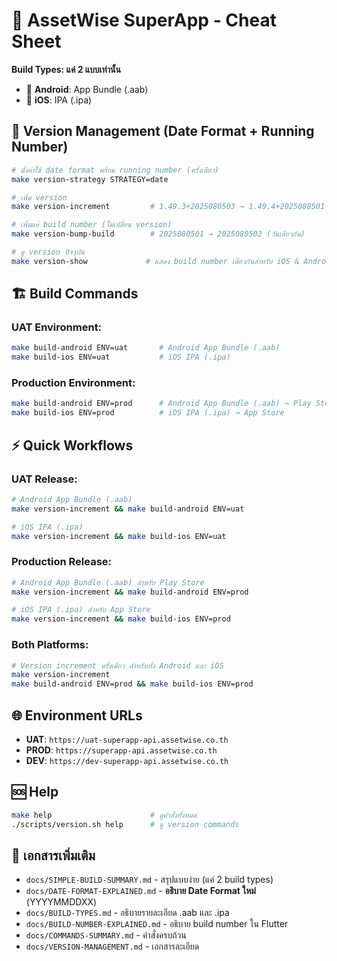 # 🚀 AssetWise SuperApp - Cheat Sheet

**Build Types: แค่ 2 แบบเท่านั้น**

- 📱 **Android**: App Bundle (.aab)
- 🍎 **iOS**: IPA (.ipa)

## 📅 Version Management (Date Format + Running Number)

```bash
# ตั้งค่าใช้ date format พร้อม running number (ครั้งเดียว)
make version-strategy STRATEGY=date

# เพิ่ม version
make version-increment         # 1.49.3+2025080503 → 1.49.4+2025080501

# เพิ่มแค่ build number (ไม่เปลี่ยน version)
make version-bump-build        # 2025080501 → 2025080502 (วันเดียวกัน)

# ดู version ปัจจุบัน
make version-show             # แสดง build number เดียวกันสำหรับ iOS & Android
```

## 🏗️ Build Commands

### UAT Environment:

```bash
make build-android ENV=uat       # Android App Bundle (.aab)
make build-ios ENV=uat           # iOS IPA (.ipa)
```

### Production Environment:

```bash
make build-android ENV=prod      # Android App Bundle (.aab) → Play Store
make build-ios ENV=prod          # iOS IPA (.ipa) → App Store
```

## ⚡ Quick Workflows

### UAT Release:

```bash
# Android App Bundle (.aab)
make version-increment && make build-android ENV=uat

# iOS IPA (.ipa)
make version-increment && make build-ios ENV=uat
```

### Production Release:

```bash
# Android App Bundle (.aab) สำหรับ Play Store
make version-increment && make build-android ENV=prod

# iOS IPA (.ipa) สำหรับ App Store
make version-increment && make build-ios ENV=prod
```

### Both Platforms:

```bash
# Version increment ครั้งเดียว สำหรับทั้ง Android และ iOS
make version-increment
make build-android ENV=prod && make build-ios ENV=prod
```

## 🌐 Environment URLs

- **UAT**: `https://uat-superapp-api.assetwise.co.th`
- **PROD**: `https://superapp-api.assetwise.co.th`
- **DEV**: `https://dev-superapp-api.assetwise.co.th`

## 🆘 Help

```bash
make help                      # ดูคำสั่งทั้งหมด
./scripts/version.sh help      # ดู version commands
```

## 📖 เอกสารเพิ่มเติม

- `docs/SIMPLE-BUILD-SUMMARY.md` - สรุปแบบง่าย (แค่ 2 build types)
- `docs/DATE-FORMAT-EXPLAINED.md` - **อธิบาย Date Format ใหม่** (YYYYMMDDXX)
- `docs/BUILD-TYPES.md` - อธิบายรายละเอียด .aab และ .ipa
- `docs/BUILD-NUMBER-EXPLAINED.md` - อธิบาย build number ใน Flutter
- `docs/COMMANDS-SUMMARY.md` - คำสั่งครบถ้วน
- `docs/VERSION-MANAGEMENT.md` - เอกสารละเอียด
